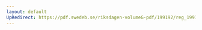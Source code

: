 ```yaml
---
layout: default
UpRedirect: https://pdf.swedeb.se/riksdagen-volumeG-pdf/199192/reg_199192/reg_199192_0068.pdf
---
```

